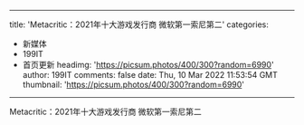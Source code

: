 
---
title: 'Metacritic：2021年十大游戏发行商 微软第一索尼第二'
categories: 
 - 新媒体
 - 199IT
 - 首页更新
headimg: 'https://picsum.photos/400/300?random=6990'
author: 199IT
comments: false
date: Thu, 10 Mar 2022 11:53:54 GMT
thumbnail: 'https://picsum.photos/400/300?random=6990'
---

<div>   
Metacritic：2021年十大游戏发行商 微软第一索尼第二  
</div>
            